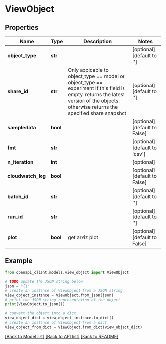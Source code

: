 # ViewObject


## Properties

Name | Type | Description | Notes
------------ | ------------- | ------------- | -------------
**object_type** | **str** |  | [optional] [default to '']
**share_id** | **str** |                  Only appicable to object_type &#x3D;&#x3D; model or object_type &#x3D;&#x3D; experiment                 If this field is empty, returns the latest version of the objects.                 otherwise returns the specified share snapshot | [optional] [default to '']
**sampledata** | **bool** |  | [optional] [default to False]
**fmt** | **str** |  | [optional] [default to 'csv']
**n_iteration** | **int** |  | [optional] 
**cloudwatch_log** | **bool** |  | [optional] [default to False]
**batch_id** | **str** |  | [optional] [default to '']
**run_id** | **str** |  | [optional] [default to '']
**plot** | **bool** | get arviz plot | [optional] [default to False]

## Example

```python
from openapi_client.models.view_object import ViewObject

# TODO update the JSON string below
json = "{}"
# create an instance of ViewObject from a JSON string
view_object_instance = ViewObject.from_json(json)
# print the JSON string representation of the object
print(ViewObject.to_json())

# convert the object into a dict
view_object_dict = view_object_instance.to_dict()
# create an instance of ViewObject from a dict
view_object_from_dict = ViewObject.from_dict(view_object_dict)
```
[[Back to Model list]](../README.md#documentation-for-models) [[Back to API list]](../README.md#documentation-for-api-endpoints) [[Back to README]](../README.md)



